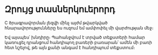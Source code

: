 # Զրույց տասներկուերորդ

C ծրագրավորման լեզվի մինչ այժմ թվարկված հնարավորությունները ես ուզում եմ ամփոփել մի վարժության մեջ։

Եվ այսպես՝ խնդիրը։ Պահանջվում է տրված տեքստերի համար կառուցել դրանցում հանդիպող բառերի բառարան՝ ամեն մի բառի հետ նշելով, թե այն քանի անգամ է հանդիպում տեքստում։




